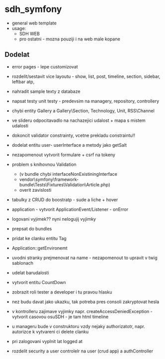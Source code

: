 # sdh_symfony
- general web template
- usage:
    - SDH WEB
    -  pro ostatni - mozna pouziji i na web male kopane
       

Dodelat
---

- error pages - lepe customizovat
- rozdelit/sestavit vice layoutu - show, list, post, timeline, section, sidebar, leftbar atp,
- nahradit sample texty z databaze
- napsat testy unit testy - predevsim na managery, repository, controllery
- chybi entity Gallery a Gallery\Section, Technology, Unit, RSS\Channel
- ve slideru odpocitavadlo na nachazejici udalost + mapa s mistem udalosti
- dokoncit validator constrainty, vcetne prekladu constraintu!!
- dodelat entitu user- userInterface a metody jako getSalt
- nezapomenout vytvorit formulare  + csrf na tokeny
- problem s knihovnou Validation 
    - (v bundle chybi interfaceNonExistiningInterface
    - vendor\symfony\framework-bundle\Tests\Fixtures\Validation\Article.php)
    - overit zavislosti
    
- tabulky z CRUD do boostratp - sude a  liche + hover
- application - vytvorit ApplicationEvent/Listener - onError    
- logovani vyjimek?? nyni nelogujij vyjimky
- prepsat do bundles
- pridat ke clanku entitu Tag
- Application::getEnvironemt
- uvodni stranky prejmenovat na name - nezapomenout to upravit v twig sablonach
- udelat barudalosti
- vytvorit entitu CountDown
- zobrazit roli tester a developer i tu pravou hlasku
- nez budu davat jako ukazku, tak potreba pres consoli zakryptovat hesla
- v kontrolleru zajimave vyjimky napr. createAccessDeniedException
-vytvorit casovou osuSDH - je tam html timeline
- u manageru bude v construktoru vzdy nejaky authorizatotr, napr. autorizce k vytvareni ci delete clanku 
- pri zalogovani vyplnit lat logged at
- rozdelit security a user controlelr na user (crud app) a authController